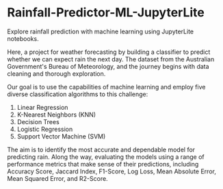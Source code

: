 # Rainfall-Predictor-ML-JupyterLite
Explore rainfall prediction with machine learning using JupyterLite notebooks.

Here, a project for weather forecasting by building a classifier to predict whether we can expect rain the next day. The dataset from the Australian Government's Bureau of Meteorology, and the journey begins with data cleaning and thorough exploration.

Our goal is to use the capabilities of machine learning and employ five diverse classification algorithms to this challenge:

1. Linear Regression
2. K-Nearest Neighbors (KNN)
3. Decision Trees
4. Logistic Regression
5. Support Vector Machine (SVM)

The aim is to identify the most accurate and dependable model for predicting rain. Along the way, evaluating the models using a range of performance metrics that make sense of their predictions, including Accuracy Score, Jaccard Index, F1-Score, Log Loss, Mean Absolute Error, Mean Squared Error, and R2-Score. 
